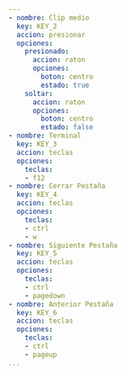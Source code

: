 ```yaml
---
- nombre: Clip medio
  key: KEY_2
  accion: presionar
  opciones:
    presionado:
      accion: raton
      opciones:
        boton: centro
        estado: true
    soltar:
      accion: raton
      opciones:
        boton: centro
        estado: false
- nombre: Terminal
  key: KEY_3
  accion: teclas
  opciones:
    teclas:
    - f12
- nombre: Cerrar Pestaña
  key: KEY_4
  accion: teclas
  opciones:
    teclas:
    - ctrl
    - w
- nombre: Siguiente Pestaña
  key: KEY_5
  accion: teclas
  opciones:
    teclas:
    - ctrl
    - pagedown
- nombre: Anterior Pestaña
  key: KEY_6
  accion: teclas
  opciones:
    teclas:
    - ctrl
    - pageup
...
```

